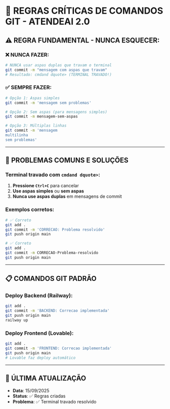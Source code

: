 # 🔧 REGRAS CRÍTICAS DE COMANDOS GIT - ATENDEAI 2.0

## ⚠️ **REGRA FUNDAMENTAL - NUNCA ESQUECER:**

### ❌ **NUNCA FAZER:**
```bash
# NUNCA usar aspas duplas que travam o terminal
git commit -m "mensagem com aspas que travam"
# Resultado: cmdand dquote> (TERMINAL TRAVADO!)
```

### ✅ **SEMPRE FAZER:**
```bash
# Opção 1: Aspas simples
git commit -m 'mensagem sem problemas'

# Opção 2: Sem aspas (para mensagens simples)
git commit -m mensagem-sem-aspas

# Opção 3: Múltiplas linhas
git commit -m 'mensagem
multilinha
sem problemas'
```

---

## 🚨 **PROBLEMAS COMUNS E SOLUÇÕES**

### **Terminal travado com `cmdand dquote>`:**
1. **Pressione `Ctrl+C`** para cancelar
2. **Use aspas simples** ou **sem aspas**
3. **Nunca use aspas duplas** em mensagens de commit

### **Exemplos corretos:**
```bash
# ✅ Correto
git add .
git commit -m 'CORRECAO: Problema resolvido'
git push origin main

# ✅ Correto
git add .
git commit -m CORRECAO-Problema-resolvido
git push origin main
```

---

## 📋 **COMANDOS GIT PADRÃO**

### **Deploy Backend (Railway):**
```bash
git add .
git commit -m 'BACKEND: Correcao implementada'
git push origin main
railway up
```

### **Deploy Frontend (Lovable):**
```bash
git add .
git commit -m 'FRONTEND: Correcao implementada'
git push origin main
# Lovable faz deploy automático
```

---

## 📝 **ÚLTIMA ATUALIZAÇÃO**
- **Data**: 15/09/2025
- **Status**: ✅ Regras criadas
- **Problema**: ✅ Terminal travado resolvido
